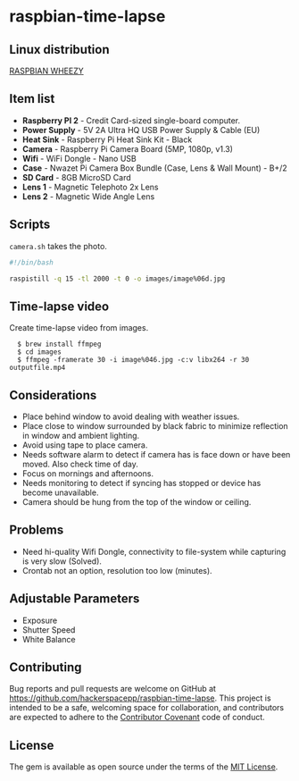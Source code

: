 # raspbian-time-lapse

## Linux distribution
[RASPBIAN WHEEZY](https://www.raspberrypi.org/downloads/raspbian/)

## Item list

* __Raspberry PI 2__ - Credit Card-sized single-board computer.
* __Power Supply__ - 5V 2A Ultra HQ USB Power Supply & Cable (EU)
* __Heat Sink__ - Raspberry Pi Heat Sink Kit - Black
* __Camera__ - Raspberry Pi Camera Board (5MP, 1080p, v1.3)
* __Wifi__ - WiFi Dongle - Nano USB
* __Case__ - Nwazet Pi Camera Box Bundle (Case, Lens & Wall Mount) - B+/2
* __SD Card__ - 8GB MicroSD Card
* __Lens 1__ - Magnetic Telephoto 2x Lens
* __Lens 2__ - Magnetic Wide Angle Lens

## Scripts

`camera.sh` takes the photo.
```bash
#!/bin/bash

raspistill -q 15 -tl 2000 -t 0 -o images/image%06d.jpg
```

## Time-lapse video

Create time-lapse video from images.

      $ brew install ffmpeg
      $ cd images
      $ ffmpeg -framerate 30 -i image%046.jpg -c:v libx264 -r 30 outputfile.mp4

## Considerations

* Place behind window to avoid dealing with weather issues.
* Place close to window surrounded by black fabric to minimize
  reflection in window and ambient lighting.
* Avoid using tape to place camera.
* Needs software alarm to detect if camera has is face down or have been
  moved. Also check time of day.
* Focus on mornings and afternoons.
* Needs monitoring to detect if syncing has stopped or device has become
  unavailable.
* Camera should be hung from the top of the window or ceiling.

## Problems
* Need hi-quality Wifi Dongle, connectivity to file-system while
  capturing is very slow (Solved).
* Crontab not an option, resolution too low (minutes).

## Adjustable Parameters
* Exposure
* Shutter Speed
* White Balance

## Contributing

Bug reports and pull requests are welcome on GitHub at https://github.com/hackerspacepp/raspbian-time-lapse. This project is intended to be a safe, welcoming space for collaboration, and contributors are expected to adhere to the [Contributor Covenant](contributor-covenant.org) code of conduct.

## License

The gem is available as open source under the terms of the [MIT License](http://opensource.org/licenses/MIT).

